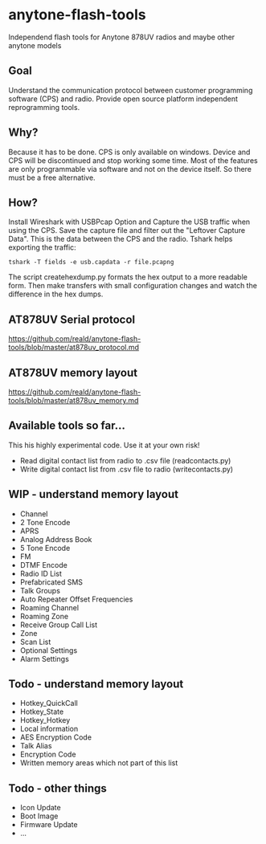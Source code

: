 # anytone-flash-tools
Independend flash tools for Anytone 878UV radios and maybe other anytone models

## Goal
Understand the communication protocol between customer programming software (CPS) and radio. Provide open source platform independent reprogramming tools.

## Why?
Because it has to be done. CPS is only available on windows. Device and CPS will be discontinued and stop working some time. Most of the features are only programmable via software and not on the device itself. So there must be a free alternative.

## How?
Install Wireshark with USBPcap Option and Capture the USB traffic when using the CPS. Save the capture file and filter out the "Leftover Capture Data". This is the data between the CPS and the radio. Tshark helps exporting the traffic:

```
tshark -T fields -e usb.capdata -r file.pcapng
```
The script createhexdump.py formats the hex output to a more readable form. Then make transfers with small configuration changes and watch the difference in the hex dumps.

## AT878UV Serial protocol
https://github.com/reald/anytone-flash-tools/blob/master/at878uv_protocol.md

## AT878UV memory layout
https://github.com/reald/anytone-flash-tools/blob/master/at878uv_memory.md

## Available tools so far...
This his highly experimental code. Use it at your own risk!

* Read digital contact list from radio to .csv file (readcontacts.py)
* Write digital contact list from .csv file to radio (writecontacts.py)

## WIP - understand memory layout
* Channel
* 2 Tone Encode
* APRS
* Analog Address Book
* 5 Tone Encode
* FM
* DTMF Encode
* Radio ID List
* Prefabricated SMS
* Talk Groups
* Auto Repeater Offset Frequencies
* Roaming Channel
* Roaming Zone
* Receive Group Call List
* Zone
* Scan List
* Optional Settings
* Alarm Settings

## Todo - understand memory layout

* Hotkey_QuickCall
* Hotkey_State
* Hotkey_Hotkey
* Local information
* AES Encryption Code
* Talk Alias
* Encryption Code
* Written memory areas which not part of this list

## Todo - other things

* Icon Update
* Boot Image
* Firmware Update
* ...
